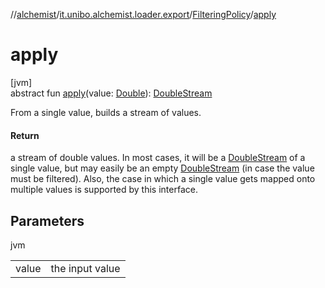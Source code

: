 //[alchemist](../../../index.md)/[it.unibo.alchemist.loader.export](../index.md)/[FilteringPolicy](index.md)/[apply](apply.md)

# apply

[jvm]\
abstract fun [apply](apply.md)(value: [Double](https://kotlinlang.org/api/latest/jvm/stdlib/kotlin/-double/index.html)): [DoubleStream](https://docs.oracle.com/javase/8/docs/api/java/util/stream/DoubleStream.html)

From a single value, builds a stream of values.

#### Return

a stream of double values. In most cases, it will be a [DoubleStream](https://docs.oracle.com/javase/8/docs/api/java/util/stream/DoubleStream.html) of a single value, but may easily be an empty [DoubleStream](https://docs.oracle.com/javase/8/docs/api/java/util/stream/DoubleStream.html) (in case the value must be filtered). Also, the case in which a single value gets mapped onto multiple values is supported by this interface.

## Parameters

jvm

| | |
|---|---|
| value | the input value |
